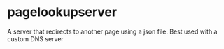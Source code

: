 # pagelookupserver
A server that redirects to another page using a json file. Best used with a custom DNS server
